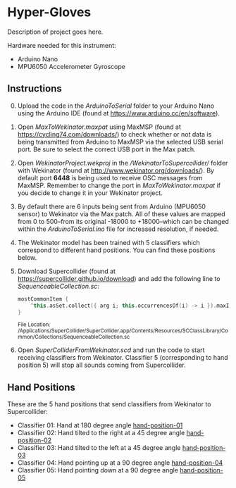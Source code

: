 # **Hyper-Gloves**

Description of project goes here.

Hardware needed for this instrument:

* Arduino Nano
* MPU6050 Accelerometer Gyroscope

## Instructions

0. Upload the code in the *ArduinoToSerial* folder to your Arduino Nano using the Arduino IDE (found at https://www.arduino.cc/en/software).

1. Open *MaxToWekinator.maxpat* using MaxMSP (found at https://cycling74.com/downloads/) to check whether or not data is being transmitted from Arduino to MaxMSP via the selected USB serial port. Be sure to select the correct USB port in the Max patch.

2. Open *WekinatorProject.wekproj* in the */WekinatorToSupercollider/* folder with Wekinator  (found at http://www.wekinator.org/downloads/). By default port **6448** is being used to receive OSC messages from MaxMSP. Remember to change the port in *MaxToWekinator.maxpat* if you decide to change it in your Wekinator project.

3. By default there are 6 inputs being sent from Arduino (MPU6050 sensor) to Wekinator via the Max patch. All of these values are mapped from 0 to 500–from its original -18000 to +18000–which can be changed within the *ArduinoToSerial.ino* file for increased resolution, if needed.

4. The Wekinator model has been trained with 5 classifiers which correspond to different hand positions. You can find these positions below.

5. Download Supercollider (found at https://supercollider.github.io/download) and add the following line to *SequenceableCollection.sc*:

   ```C++
   mostCommonItem {
       ^this.asSet.collect({ arg i; this.occurrencesOf(i) -> i }).maxItem.value
   }
   ```

   <sub>File Location: /Applications/SuperCollider/SuperCollider.app/Contents/Resources/SCClassLibrary/Common/Collections/SequenceableCollection.sc </sub>

4. Open *SuperColliderFromWekinator.scd* and run the code to start receiving classifiers from Wekinator. Classifier 5 (corresponding to hand position 5) will stop all sounds coming from Supercollider.

## Hand Positions

These are the 5 hand positions that send classifiers from Wekinator to Supercollider:

- Classifier 01:
  Hand at 180 degree angle
  [hand-position-01](https://i.ibb.co/wr42fDq/hand-position-1.png)
- Classifier 02:
  Hand tilted to the right at a 45 degree angle
  [hand-position-02](https://i.ibb.co/Sr4J2j3/hand-position-2.jpg)
- Classifier 03:
  Hand tilted to the left at a 45 degree angle
  [hand-position-03](https://i.ibb.co/R6HqQKP/hand-position-3.jpg)
- Classifier 04:
  Hand pointing up at a 90 degree angle
  [hand-position-04](https://i.ibb.co/K2fVNGq/hand-position-4.jpg)
- Classifier 05:
  Hand pointing down at a 90 degree angle
  [hand-position-05](https://i.ibb.co/RQTNfDq/hand-position-5.png)
